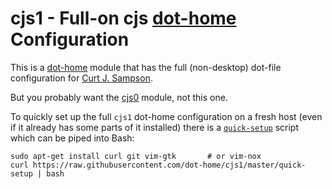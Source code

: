 cjs1 - Full-on cjs [dot-home] Configuration
===========================================

This is a [dot-home] module that has the full (non-desktop) dot-file
configuration for [Curt J. Sampson].

But you probably want the [cjs0] module, not this one.

To quickly set up the full `cjs1` dot-home configuration on a fresh
host (even if it already has some parts of it installed) there is
a [`quick-setup`] script which can be piped into Bash:

    sudo apt-get install curl git vim-gtk       # or vim-nox
    curl https://raw.githubusercontent.com/dot-home/cjs1/master/quick-setup | bash



<!-------------------------------------------------------------------->
[Curt J. Sampson]: https://github.com/0cjs/
[`quick-setup`]: https://raw.githubusercontent.com/dot-home/cjs1/master/quick-setup
[cjs0]: https://github.com/dot-home/cjs0/
[dot-home]: https://github.com/dot-home/_dot-home/
